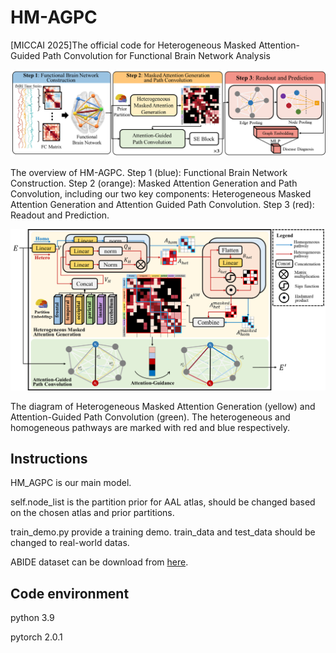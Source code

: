 # HM-AGPC

[MICCAI 2025]The official code for Heterogeneous Masked Attention-Guided Path Convolution for Functional Brain Network Analysis

![The overview of HM-AGPC. Step 1 (blue): Functional Brain Network Construction. Step 2 (orange): Masked Attention Generation and Path Convolution, including our two key components: Heterogeneous Masked Attention Generation and Attention Guided Path Convolution. Step 3 (red): Readout and Prediction.](main3.png)

The overview of HM-AGPC. Step 1 (blue): Functional Brain Network Construction. Step 2 (orange): Masked Attention Generation and Path Convolution, including our two key components: Heterogeneous Masked Attention Generation and Attention Guided Path Convolution. Step 3 (red): Readout and Prediction.

![The diagram of Heterogeneous Masked Attention Generation (yellow) and  Attention-Guided Path Convolution (green). The heterogeneous and homogeneous pathways are marked with red and blue respectively.](block7.png)

The diagram of Heterogeneous Masked Attention Generation (yellow) and  Attention-Guided Path Convolution (green). The heterogeneous and homogeneous pathways are marked with red and blue respectively.

## Instructions

HM_AGPC is our main model.

self.node_list is the partition prior for AAL atlas, should be changed based on the chosen atlas and prior partitions.

train_demo.py provide a training demo. train_data and test_data should be changed to real-world datas.

ABIDE dataset can be download from [here](https://fcon_1000.projects.nitrc.org/indi/abide/abide_I.html). 

## **Code environment**

python 3.9

pytorch 2.0.1
